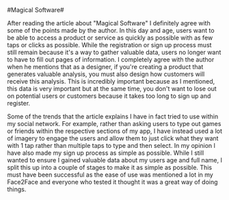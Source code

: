 #Magical Software#

After reading the article about "Magical Software" I definitely agree with some of the points made by the author. In this day and age, users want to be able to access a product or service as quickly as possible with as few taps or clicks as possible. While the registration or sign up process must still remain because it's a way to gather valuable data, users no longer want to have to fill out pages of information. I completely agree with the author when he mentions that as a designer, if you're creating a product that generates valuable analysis, you must also design how customers will receive this analysis. This is incredibly important because as I mentioned, this data is very important but at the same time, you don't want to lose out on potential users or customers because it takes too long to sign up and register. 

Some of the trends that the article explains I have in fact tried to use within my social network. For example, rather than asking users to type out games or friends within the respective sections of my app, I have instead used a lot of imagery to engage the users and allow them to just click what they want with 1 tap rather than multiple taps to type and then select. In my opinion I have also made my sign up process as simple as possible. While I still wanted to ensure I gained valuable data about my users age and full name, I split this up into a couple of stages to make it as simple as possible. This must have been successful as the ease of use was mentioned a lot in my Face2Face and everyone who tested it thought it was a great way of doing things. 